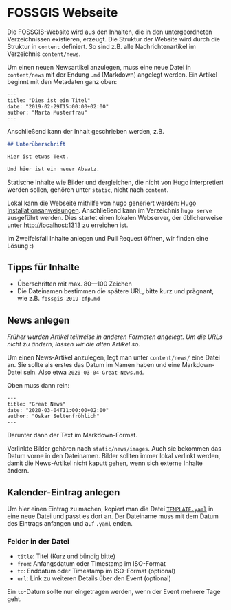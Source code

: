 # FOSSGIS Webseite

Die FOSSGIS-Website wird aus den Inhalten, die in den untergeordneten Verzeichnissen existieren, erzeugt. Die Struktur der Website wird durch die Struktur in `content` definiert. So sind z.B. alle Nachrichtenartikel im Verzeichnis `content/news`.

Um einen neuen Newsartikel anzulegen, muss eine neue Datei in `content/news` mit der Endung `.md` (Markdown) angelegt werden. Ein Artikel beginnt mit den Metadaten ganz oben:

	---
	title: "Dies ist ein Titel"
	date: "2019-02-29T15:00:00+02:00"
	author: "Marta Musterfrau"
	---

Anschließend kann der Inhalt geschrieben werden, z.B.

```markdown
## Unterüberschrift

Hier ist etwas Text.

Und hier ist ein neuer Absatz.
```

Statische Inhalte wie Bilder und dergleichen, die nicht von Hugo interpretiert werden sollen, gehören unter `static`, nicht nach `content`.

Lokal kann die Webseite mithilfe von hugo generiert werden: [Hugo Installationsanweisungen](https://gohugo.io/getting-started/installing/). Anschließend kann im Verzeichnis `hugo serve` ausgeführt werden. Dies startet einen lokalen Webserver, der üblicherweise unter [http://localhost:1313](http://localhost:1313) zu erreichen ist.

Im Zweifelsfall Inhalte anlegen und Pull Request öffnen, wir finden eine Lösung :)

## Tipps für Inhalte

- Überschriften mit max. 80—100 Zeichen
- Die Dateinamen bestimmen die spätere URL, bitte kurz und prägnant, wie z.B. `fossgis-2019-cfp.md`

## News anlegen

*Früher wurden Artikel teilweise in anderen Formaten angelegt. Um die URLs
nicht zu ändern, lassen wir die alten Artikel so.*

Um einen News-Artikel anzulegen, legt man unter `content/news/` eine Datei an.
Sie sollte als erstes das Datum im Namen haben und eine Markdown-Datei sein.
Also etwa `2020-03-04-Great-News.md`.

Oben muss dann rein:

```
---
title: "Great News"
date: "2020-03-04T11:00:00+02:00"
author: "Oskar Seltenfröhlich"
---
```

Darunter dann der Text im Markdown-Format.

Verlinkte Bilder gehören nach `static/news/images`. Auch sie bekommen das Datum
vorne in den Dateinamen. Bilder sollten immer lokal verlinkt werden, damit die
News-Artikel nicht kaputt gehen, wenn sich externe Inhalte ändern.

## Kalender-Eintrag anlegen

Um hier einen Eintrag zu machen, kopiert man die Datei
[`TEMPLATE.yaml`](data/kalender/TEMPLATE.yaml) in eine neue Datei und passt es
dort an. Der Dateiname muss mit dem Datum des Eintrags anfangen und auf `.yaml`
enden.

### Felder in der Datei

* `title`: Titel (Kurz und bündig bitte)
* `from`: Anfangsdatum oder Timestamp im ISO-Format
* `to`: Enddatum oder Timestamp im ISO-Format (optional)
* `url`: Link zu weiteren Details über den Event (optional)

Ein `to`-Datum sollte nur eingetragen werden, wenn der Event mehrere Tage
geht.

